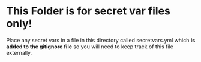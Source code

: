 This Folder is for secret var files only!
=========================================

Place any secret vars in a file in this directory called secretvars.yml which **is added to the gitignore file** so you will need to keep track of this file externally.
